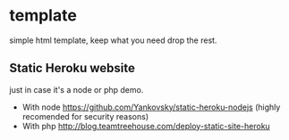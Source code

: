 # template
  simple html template, keep what you need drop the rest.

## Static Heroku website
just in case it's a node or php demo.
* With node https://github.com/Yankovsky/static-heroku-nodejs (highly recomended for security reasons)
* With php http://blog.teamtreehouse.com/deploy-static-site-heroku 
